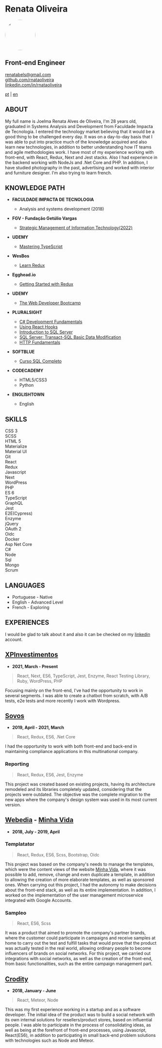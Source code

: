 # **Renata Oliveira**

<img src="https://media.licdn.com/dms/image/D4D03AQG2nmhCq3NnaA/profile-displayphoto-shrink_800_800/0/1674506430890?e=1685577600&v=beta&t=TZLUZRsUTL3WVA40khY66vI0R3xrzNBm2sWcHt6EZcM" style="border-radius: 50%;" width="100px"/>

## Front-end Engineer  

renatabels@gmail.com  
[github.com/rnataoliveira](https://github.com/rnataoliveira/)  
[linkedin.com/in/rnataoliveira](https://www.linkedin.com/in/rnataoliveira/)

<a href="https://rnataoliveira.github.io/resume/">pt</a> | <a href="https://rnataoliveira.github.io/resume/readme-en">en</a>

## **ABOUT**
My full name is Joelma Renata Alves de Oliveira, I'm 28 years old, graduated in Systems Analysis and Development from Faculdade Impacta de Tecnologia. I entered the technology market believing that it would be a good thing to be challenged every day. It was on a day-to-day basis that I was able to put into practice much of the knowledge acquired and also learn new technologies, in addition to better understanding how IT teams and agile methodologies work. I have most of my experience working with front-end, with React, Redux, Next and Jest stacks. Also I had experience in the backend working with NodeJs and .Net Core and PHP.
In addition, I have studied photography in the past, advertising and worked with interior and furniture designer. I'm also trying to learn french.  

## **KNOWLEDGE PATH**
- **FACULDADE IMPACTA DE TECNOLOGIA**
  - Analysis and systems development (2018)   

- **FGV - Fundação Getúlio Vargas**  
  - [Strategic Management of Information Technology(2022)](https://brasilopenbadge.com.br/pages/badge/04c6c822b7a4a13f73608a8cee353a74)  

- **UDEMY**
  - [Mastering TypeScript](https://github.com/rnataoliveira/resume/blob/master/certificates/CertificateTypeScript.jpeg)

- **WesBos**  
  - [Learn Redux](https://courses.wesbos.com/account/access/5a5f67c3d70b6b62cecad30b)

- **Egghead.io**  
  - [Getting Started with Redux](https://egghead.io/courses/getting-started-with-redux)

- **UDEMY**
  - [The Web Developer Bootcamp](https://www.udemy.com/the-web-developer-bootcamp/learn/v4/overview)

- **PLURALSIGHT**
  - [C# Development Fundamentals]()
  - [Using React Hooks]()
  - [Introduction to SQL Server](https://github.com/rnataoliveira/resume/blob/master/certificates/CertificateIntroductionToSQLServer.pdf)
  - [SQL Server: Transact-SQL Basic Data Modification](https://github.com/rnataoliveira/resume/blob/master/certificates/SQLServer-Transact-SQL%20Basic%20Data%20Modification.pdf)
  - [HTTP Fundamentals](https://github.com/rnataoliveira/resume/blob/master/certificates/HTTPFundamentals.pdf)

- **SOFTBLUE**
  - [Curso SQL Completo](https://github.com/rnataoliveira/resume/blob/master/certificates/CURSO-SQL.pdf)

- **CODECADEMY**
  - HTML5/CSS3 
  - Python 

- **ENGLISHTOWN**
  - English

## **SKILLS**
CSS 3  
SCSS  
HTML 5   
Materialize  
Material UI  
Git  
React  
Redux  
Javascript  
Next  
WordPress  
PHP  
ES 6   
TypeScript  
GraphQL  
Jest  
E2E(Cypress)  
Enzyme    
jQuery  
OAuth 2   
Oidc  
Docker  
Asp Net Core  
C#  
Node  
Sql  
Mongo  
Scrum  

## **LANGUAGES**
- Portuguese - Native
- English - Advanced Level  
- French - Exploring  

## **EXPERIENCES**

I would be glad to talk about it and also it can be checked on my [linkedin](https://www.linkedin.com/in/rnataoliveira/) account.

## **[XPInvestimentos](https://www.xpi.com.br/)**  
- **2021, March - Present**  

> React, Next, ES6, TypeScript, Jest, Enzyme, React Testing Library, Ruby, WordPress, PHP  

Focusing mainly on the front-end, I've had the opportunity to work in several segments. I was able to create a chatbot from scratch, with A/B tests, e2e tests and more recently I work with Wordpress.  

## **[Sovos](https://sovos.com/)**  
- **2019, April - 2021, March**  
> React, Redux, ES6, .Net Core  

I had the opportunity to work with both front-end and back-end in maintaining compliance applications in this multinational company.  

### **Reporting**  
>React, Redux, ES6, Jest, Enzyme  

This project was created based on existing projects, having its architecture remodeled and its libraries completely updated, considering that the projects were outdated. The objective was the complete migration to the new apps where the company's design system was used in its most current version.  

## **[Webedia](http://www.webedia.com.br/) - [Minha Vida](https://minhavida.com.br/)**  
- **2018, July - 2019, April**  

### **Templatator**
> React, Redux, ES6, Scss, Bootstrap, Oidc  

This project was based on the company's needs to manage the templates, which were the content views of the website [Minha Vida](https://minhavida.com.br), where it was possible to add, remove, change and even duplicate a template, in addition to allowing the creation of more elaborate templates, as well as sponsored ones. When carrying out this project, I had the autonomy to make decisions about the front-end stack, as well as its entire implementation. In addition, I worked on the implementation of the user management microservice integrated with Google Accounts.  


### **Sampleo**
>React, ES6, Scss  

It was a product that aimed to promote the company's partner brands, where the customer could participate in campaigns and receive samples at home to carry out the test and fulfill tasks that would prove that the product was actually tested in the real world, allowing ordinary people to become influencers of brands on social networks. For this project, we carried out integrations with social networks, as well as the creation of the front-end, from basic functionalities, such as the entire campaign management part.  

## **[Crodity](https://www.crodity.com/)**  
- **2018, January - June**  
> React, Meteor, Node  

This was my first experience working in a startup and as a software developer. The initial idea of ​​the product was to build a social network with its own internal solutions for resellers/product stores, based on influential people. I was able to participate in the process of consolidating ideas, as well as being at the forefront of front-end processes, using Javascript, React(ES6), in addition to participating in small back-end problem solutions with technologies such as Node and Meteor.  
